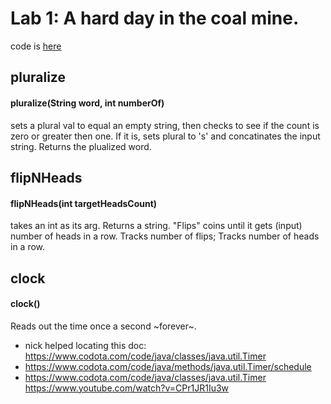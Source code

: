 # Lab 1: A hard day in the coal mine.
code is <a href="./Main.java">here</a>
## pluralize

#### pluralize(String word, int numberOf)

sets a plural val to equal an empty string, then checks to see if the count is zero or greater then one. If it is, sets plural to 's' and concatinates the input string. Returns the plualized word.

## flipNHeads
#### flipNHeads(int targetHeadsCount)

takes an int as its arg. Returns a string. "Flips" coins until it gets (input) number of heads in a row.
Tracks number of flips;
Tracks number of heads in a row. 

## clock
#### clock()
Reads out the time once a second ~forever~.
* nick helped locating this doc: https://www.codota.com/code/java/classes/java.util.Timer
* https://www.codota.com/code/java/methods/java.util.Timer/schedule
* https://www.codota.com/code/java/classes/java.util.Timer
https://www.youtube.com/watch?v=CPr1JR1Iu3w
